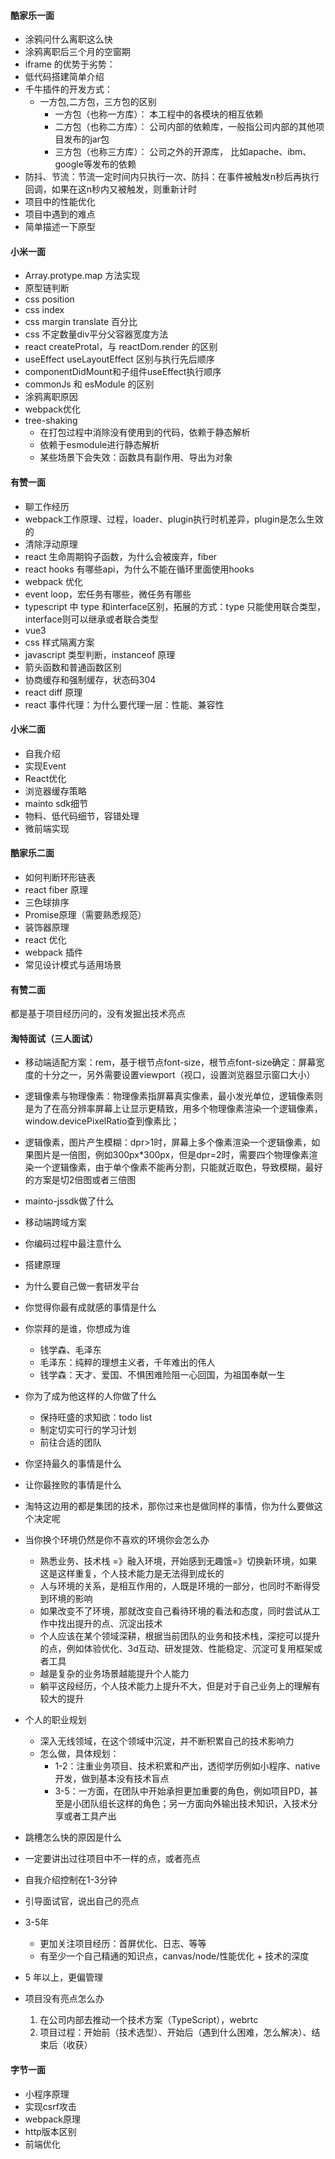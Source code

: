 #### 酷家乐一面
- 涂鸦问什么离职这么快
- 涂鸦离职后三个月的空窗期
- iframe 的优势于劣势：
- 低代码搭建简单介绍
- 千牛插件的开发方式：
    - 一方包,二方包，三方包的区别
        - 一方包（也称一方库）： 本工程中的各模块的相互依赖
        - 二方包（也称二方库）： 公司内部的依赖库，一般指公司内部的其他项目发布的jar包
        - 三方包（也称三方库）： 公司之外的开源库， 比如apache、ibm、google等发布的依赖
- 防抖、节流：节流一定时间内只执行一次、防抖：在事件被触发n秒后再执行回调，如果在这n秒内又被触发，则重新计时
- 项目中的性能优化
- 项目中遇到的难点
- 简单描述一下原型

#### 小米一面
- Array.protype.map 方法实现
- 原型链判断
- css position
- css index
- css margin translate 百分比
- css 不定数量div平分父容器宽度方法
- react createProtal，与  reactDom.render 的区别
- useEffect useLayoutEffect 区别与执行先后顺序
- componentDidMount和子组件useEffect执行顺序
- commonJs 和 esModule 的区别
- 涂鸦离职原因
- webpack优化
- tree-shaking
    - 在打包过程中消除没有使用到的代码，依赖于静态解析
    - 依赖于esmodule进行静态解析
    - 某些场景下会失效：函数具有副作用、导出为对象

#### 有赞一面

- 聊工作经历
- webpack工作原理、过程，loader、plugin执行时机差异，plugin是怎么生效的
- 清除浮动原理
- react 生命周期钩子函数，为什么会被废弃，fiber
- react hooks 有哪些api，为什么不能在循环里面使用hooks
- webpack 优化
- event loop，宏任务有哪些，微任务有哪些
- typescript 中 type 和interface区别，拓展的方式：type 只能使用联合类型，interface则可以继承或者联合类型
- vue3
- css 样式隔离方案
- javascript 类型判断，instanceof 原理
- 箭头函数和普通函数区别
- 协商缓存和强制缓存，状态码304
- react diff 原理
- react 事件代理：为什么要代理一层：性能、兼容性

#### 小米二面

- 自我介绍
- 实现Event
- React优化
- 浏览器缓存策略
- mainto sdk细节
- 物料、低代码细节，容错处理
- 微前端实现

#### 酷家乐二面

- 如何判断环形链表
- react fiber 原理
- 三色球排序
- Promise原理（需要熟悉规范）
- 装饰器原理
- react 优化
- webpack 插件
- 常见设计模式与适用场景

#### 有赞二面

都是基于项目经历问的，没有发掘出技术亮点

#### 淘特面试（三人面试）

- 移动端适配方案：rem，基于根节点font-size，根节点font-size确定：屏幕宽度的十分之一，另外需要设置viewport（视口，设置浏览器显示窗口大小）
- 逻辑像素与物理像素：物理像素指屏幕真实像素，最小发光单位，逻辑像素则是为了在高分辨率屏幕上让显示更精致，用多个物理像素渲染一个逻辑像素，window.devicePixelRatio查到像素比；
- 逻辑像素，图片产生模糊：dpr>1时，屏幕上多个像素渲染一个逻辑像素，如果图片是一倍图，例如300px*300px，但是dpr=2时，需要四个物理像素渲染一个逻辑像素，由于单个像素不能再分割，只能就近取色，导致模糊，最好的方案是切2倍图或者三倍图
- mainto-jssdk做了什么
- 移动端跨域方案
- 你编码过程中最注意什么

- 搭建原理
- 为什么要自己做一套研发平台
- 你觉得你最有成就感的事情是什么

- 你崇拜的是谁，你想成为谁
    - 钱学森、毛泽东
    - 毛泽东：纯粹的理想主义者，千年难出的伟人
    - 钱学森：天才、爱国、不惧困难险阻一心回国，为祖国奉献一生
- 你为了成为他这样的人你做了什么
    - 保持旺盛的求知欲：todo list
    - 制定切实可行的学习计划
    - 前往合适的团队
- 你坚持最久的事情是什么
- 让你最挫败的事情是什么
- 淘特这边用的都是集团的技术，那你过来也是做同样的事情，你为什么要做这个决定呢
- 当你换个环境仍然是你不喜欢的环境你会怎么办
    - 熟悉业务、技术栈 =》融入环境，开始感到无趣饿=》切换新环境，如果这是这样重复，个人技术能力是无法得到成长的
    - 人与环境的关系，是相互作用的，人既是环境的一部分，也同时不断得受到环境的影响 
    - 如果改变不了环境，那就改变自己看待环境的看法和态度，同时尝试从工作中找出提升的点、沉淀出技术
    - 个人应该在某个领域深耕，根据当前团队的业务和技术栈，深挖可以提升的点，例如体验优化、3d互动、研发提效、性能稳定、沉淀可复用框架或者工具
    - 越是复杂的业务场景越能提升个人能力
    - 躺平这段经历，个人技术能力上提升不大，但是对于自己业务上的理解有较大的提升
- 个人的职业规划
    - 深入无线领域，在这个领域中沉淀，并不断积累自己的技术影响力
    - 怎么做，具体规划：
        - 1-2：注重业务项目、技术积累和产出，透彻学历例如小程序、native开发，做到基本没有技术盲点
        - 3-5：一方面，在团队中开始承担更加重要的角色，例如项目PD，甚至是小团队组长这样的角色；另一方面向外输出技术知识，入技术分享或者工具产出
- 跳槽怎么快的原因是什么


- 一定要讲出过往项目中不一样的点，或者亮点
- 自我介绍控制在1-3分钟
- 引导面试官，说出自己的亮点
- 3-5年
    - 更加关注项目经历：首屏优化、日志、等等
    - 有至少一个自己精通的知识点，canvas/node/性能优化 + 技术的深度
- 5 年以上，更偏管理

- 项目没有亮点怎么办
    1. 在公司内部去推动一个技术方案（TypeScript），webrtc
    2. 项目过程：开始前（技术选型）、开始后（遇到什么困难，怎么解决）、结束后（收获）
#### 字节一面
- 小程序原理
- 实现csrf攻击
- webpack原理
- http版本区别
- 前端优化